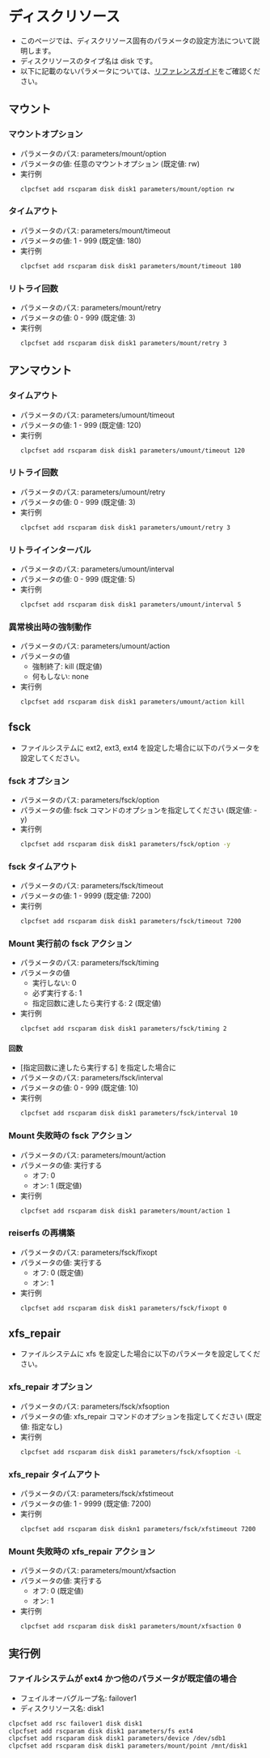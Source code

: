 # ディスクリソース
- このページでは、ディスクリソース固有のパラメータの設定方法について説明します。
- ディスクリソースのタイプ名は disk です。
- 以下に記載のないパラメータについては、[リファレンスガイド](https://docs.nec.co.jp/sites/default/files/minisite/static/86695069-1c24-46d5-a3bf-72e81db4e4a7/clp_x43_linux/L43_RG_JP/L_RG_08.html#parameters-list-clpcfset-command)をご確認ください。

## マウント
### マウントオプション
- パラメータのパス: parameters/mount/option
- パラメータの値: 任意のマウントオプション (既定値: rw)
- 実行例
  ```sh
  clpcfset add rscparam disk disk1 parameters/mount/option rw
  ```
### タイムアウト
- パラメータのパス: parameters/mount/timeout
- パラメータの値: 1 - 999 (既定値: 180)
- 実行例
  ```sh
  clpcfset add rscparam disk disk1 parameters/mount/timeout 180
  ```
### リトライ回数 
- パラメータのパス: parameters/mount/retry
- パラメータの値: 0 - 999 (既定値: 3)
- 実行例
  ```sh
  clpcfset add rscparam disk disk1 parameters/mount/retry 3
  ```
## アンマウント
### タイムアウト
- パラメータのパス: parameters/umount/timeout
- パラメータの値: 1 - 999 (既定値: 120)
- 実行例
  ```sh
  clpcfset add rscparam disk disk1 parameters/umount/timeout 120
  ```
### リトライ回数
- パラメータのパス: parameters/umount/retry
- パラメータの値: 0 - 999 (既定値: 3)
- 実行例
  ```sh
  clpcfset add rscparam disk disk1 parameters/umount/retry 3
  ```
### リトライインターバル
- パラメータのパス: parameters/umount/interval
- パラメータの値: 0 - 999 (既定値: 5)
- 実行例
  ```sh
  clpcfset add rscparam disk disk1 parameters/umount/interval 5
  ```
### 異常検出時の強制動作
- パラメータのパス: parameters/umount/action
- パラメータの値
  - 強制終了: kill (既定値)
  - 何もしない: none
- 実行例
  ```sh
  clpcfset add rscparam disk disk1 parameters/umount/action kill
  ```
## fsck
- ファイルシステムに ext2, ext3, ext4 を設定した場合に以下のパラメータを設定してください。
### fsck オプション
- パラメータのパス: parameters/fsck/option
- パラメータの値: fsck コマンドのオプションを指定してください (既定値: -y)
- 実行例
  ```sh
  clpcfset add rscparam disk disk1 parameters/fsck/option -y
  ```
### fsck タイムアウト
- パラメータのパス: parameters/fsck/timeout
- パラメータの値: 1 - 9999 (既定値: 7200)
- 実行例
  ```sh
  clpcfset add rscparam disk disk1 parameters/fsck/timeout 7200
  ```
### Mount 実行前の fsck アクション
- パラメータのパス: parameters/fsck/timing
- パラメータの値
  - 実行しない: 0
  - 必ず実行する: 1
  - 指定回数に達したら実行する: 2 (既定値)
- 実行例
  ```sh
  clpcfset add rscparam disk disk1 parameters/fsck/timing 2
  ```
#### 回数
- [指定回数に達したら実行する] を指定した場合に
- パラメータのパス: parameters/fsck/interval
- パラメータの値: 0 - 999 (既定値: 10)
- 実行例
  ```sh
  clpcfset add rscparam disk disk1 parameters/fsck/interval 10
  ```
### Mount 失敗時の fsck アクション
- パラメータのパス: parameters/mount/action
- パラメータの値: 実行する
  - オフ: 0 
  - オン: 1 (既定値)
- 実行例
  ```sh
  clpcfset add rscparam disk disk1 parameters/mount/action 1
  ```
### reiserfs の再構築
- パラメータのパス: parameters/fsck/fixopt
- パラメータの値: 実行する
  - オフ: 0 (既定値) 
  - オン: 1
- 実行例
  ```sh
  clpcfset add rscparam disk disk1 parameters/fsck/fixopt 0
  ```
## xfs_repair
- ファイルシステムに xfs を設定した場合に以下のパラメータを設定してください。
### xfs_repair オプション
- パラメータのパス: parameters/fsck/xfsoption
- パラメータの値: xfs_repair コマンドのオプションを指定してください (既定値: 指定なし)
- 実行例
  ```sh
  clpcfset add rscparam disk disk1 parameters/fsck/xfsoption -L
  ```
### xfs_repair タイムアウト
- パラメータのパス: parameters/fsck/xfstimeout
- パラメータの値: 1 - 9999 (既定値: 7200)
- 実行例
  ```sh
  clpcfset add rscparam disk diskn1 parameters/fsck/xfstimeout 7200
  ```
### Mount 失敗時の xfs_repair アクション
- パラメータのパス: parameters/mount/xfsaction
- パラメータの値: 実行する
  - オフ: 0 (既定値) 
  - オン: 1
- 実行例
  ```sh
  clpcfset add rscparam disk disk1 parameters/mount/xfsaction 0
  ```
## 実行例
### ファイルシステムが ext4 かつ他のパラメータが既定値の場合
- フェイルオーバグループ名: failover1
- ディスクリソース名: disk1
```sh
clpcfset add rsc failover1 disk disk1
clpcfset add rscparam disk disk1 parameters/fs ext4
clpcfset add rscparam disk disk1 parameters/device /dev/sdb1
clpcfset add rscparam disk disk1 parameters/mount/point /mnt/disk1
```